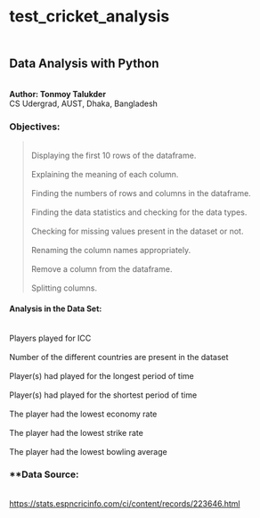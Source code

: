 # test_cricket_analysis

## <br>**Data Analysis with Python**

<br>**Author: Tonmoy Talukder**
<br>CS Udergrad, AUST, Dhaka, Bangladesh

### **Objectives:**

> <br>Displaying the first 10 rows of the dataframe.<br>
> <br>Explaining the meaning of each column.<br>
> <br>Finding the numbers of rows and columns in the dataframe.<br>
> <br>Finding the data statistics and checking for the data types.<br>
> <br>Checking for missing values present in the dataset or not.<br>
> <br>Renaming the column names appropriately.<br>
> <br>Remove a column from the dataframe.<br>
> <br>Splitting columns.<br>

#### **Analysis in the Data Set:**
<br>Players played for ICC<br>
<br>Number of the different countries are present in the dataset<br>
<br>Player(s) had played for the longest period of time<br>
<br>Player(s) had played for the shortest period of time<br>
<br>The player had the lowest economy rate<br>
<br>The player had the lowest strike rate<br>
<br>The player had the lowest bowling average<br>

### **Data Source:
<br> https://stats.espncricinfo.com/ci/content/records/223646.html
